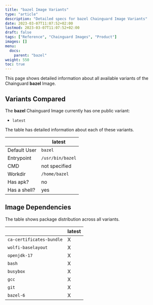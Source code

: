 ```yaml
---
title: "bazel Image Variants"
type: "article"
description: "Detailed specs for bazel Chainguard Image Variants"
date: 2023-03-07T11:07:52+02:00
lastmod: 2023-03-07T11:07:52+02:00
draft: false
tags: ["Reference", "Chainguard Images", "Product"]
images: []
menu:
  docs:
    parent: "bazel"
weight: 550
toc: true
---
```


This page shows detailed information about all available variants of the Chainguard **bazel** Image.

## Variants Compared
The **bazel** Chainguard Image currently has one public variant: 

- `latest`

The table has detailed information about each of these variants.

|              | latest           |
|--------------|------------------|
| Default User | `bazel`          |
| Entrypoint   | `/usr/bin/bazel` |
| CMD          | not specified    |
| Workdir      | `/home/bazel`    |
| Has apk?     | no               |
| Has a shell? | yes              |

## Image Dependencies
The table shows package distribution across all variants.

|                          | latest |
|--------------------------|--------|
| `ca-certificates-bundle` | X      |
| `wolfi-baselayout`       | X      |
| `openjdk-17`             | X      |
| `bash`                   | X      |
| `busybox`                | X      |
| `gcc`                    | X      |
| `git`                    | X      |
| `bazel-6`                | X      |
